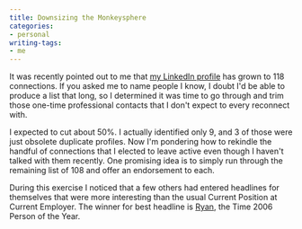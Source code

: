 ```yaml
---
title: Downsizing the Monkeysphere
categories:
- personal
writing-tags:
- me
---
```


It was recently pointed out to me that [my LinkedIn profile][1] has grown to 118 connections.  If you asked me to name people I know, I doubt I'd be able to produce a list that long, so I determined it was time to go through and trim those one-time professional contacts that I don't expect to every reconnect with.

I expected to cut about 50%.  I actually identified only 9, and 3 of those were just obsolete duplicate profiles.  Now I'm pondering how to rekindle the handful of connections that I elected to leave active even though I haven't talked with them recently.  One promising idea is to simply run through the remaining list of 108 and offer an endorsement to each.

During this exercise I noticed that a few others had entered headlines for themselves that were more interesting than the usual Current Position at Current Employer.  The winner for best headline is [Ryan][2], the Time 2006 Person of the Year.

   [1]: http://www.linkedin.com/in/gerwitz
   [2]: http://www.linkedin.com/in/ryanstephenson
